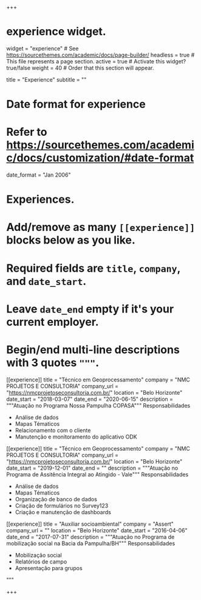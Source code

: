 +++
# experience widget.
widget = "experience"  # See https://sourcethemes.com/academic/docs/page-builder/
headless = true  # This file represents a page section.
active = true  # Activate this widget? true/false
weight = 40  # Order that this section will appear.

title = "Experience"
subtitle = ""

# Date format for experience
#   Refer to https://sourcethemes.com/academic/docs/customization/#date-format
date_format = "Jan 2006"

# Experiences.
#   Add/remove as many `[[experience]]` blocks below as you like.
#   Required fields are `title`, `company`, and `date_start`.
#   Leave `date_end` empty if it's your current employer.
#   Begin/end multi-line descriptions with 3 quotes `"""`.

[[experience]]
  title = "Técnico em Geoprocessamento"
  company = "NMC PROJETOS E CONSULTORIA"
  company_url = "https://nmcprojetoseconsultoria.com.br/"
  location = "Belo Horizonte"
  date_start = "2018-03-07"
  date_end = "2020-06-15"
  description = """Atuação no Programa Nossa Pampulha  COPASA"""
  Responsabilidades
  
  * Análise de dados
  * Mapas Tématicos
  * Relacionamento com o cliente
  * Manutenção e monitoramento do aplicativo ODK
  
  [[experience]]
  title = "Técnico em Geoprocessamento"
  company = "NMC PROJETOS E CONSULTORIA"
  company_url = "https://nmcprojetoseconsultoria.com.br/"
  location = "Belo Horizonte"
  date_start = "2019-12-01"
  date_end = ""
  description = """Atuação no Programa de Assitência Integral ao Atingido - Vale"""
  Responsabilidades
  
  * Análise de dados
  * Mapas Tématicos
  * Organização de banco de dados
  * Criação de formulários no Survey123
  * Criação e manutenção de dashboards
  
 [[experience]]
  title = "Auxiliar socioambiental"
  company = "Assert"
  company_url = ""
  location = "Belo Horizonte"
  date_start = "2016-04-06"
  date_end = "2017-07-31"
  description = """Atuação no Programa de mobilização social na Bacia da Pampulha/BH"""
  Responsabilidades
  
  * Mobilização social
  * Relatórios de campo
  * Apresentação para grupos
  
  """

+++
